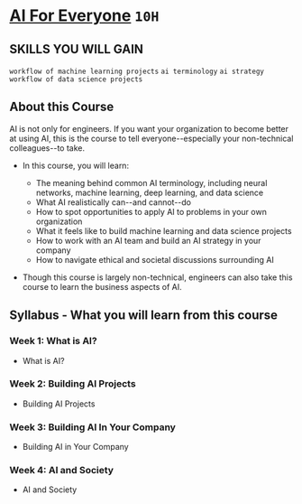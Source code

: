 # [AI For Everyone](https://www.coursera.org/learn/ai-for-everyone) `10H`

## SKILLS YOU WILL GAIN
`workflow of machine learning projects` `ai terminology` `ai strategy` `workflow of data science projects`

## About this Course
AI is not only for engineers. If you want your organization to become better at using AI, this is the course to tell everyone--especially your non-technical colleagues--to take. 

- In this course, you will learn:
  - The meaning behind common AI terminology, including neural networks, machine learning, deep learning, and data science
  - What AI realistically can--and cannot--do
  - How to spot opportunities to apply AI to problems in your own organization
  - What it feels like to build machine learning and data science projects
  - How to work with an AI team and build an AI strategy in your company
  - How to navigate ethical and societal discussions surrounding AI

- Though this course is largely non-technical, engineers can also take this course to learn the business aspects of AI.

## Syllabus - What you will learn from this course

### Week 1: What is AI?
- What is AI?

### Week 2: Building AI Projects
- Building AI Projects

### Week 3: Building AI In Your Company
- Building AI in Your Company

### Week 4: AI and Society
- AI and Society
